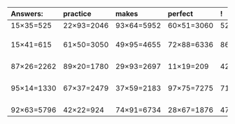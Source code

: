 | Answers: | practice | makes | perfect | ! |
| :--- | :--- | :--- | :--- | :--- |
| 15×35=525 | 22×93=2046 | 93×64=5952 | 60×51=3060 | 52×73=3796 | 
|   |   |   |   |   | 
|   |   |   |   |   | 
|   |   |   |   |   | 
| 15×41=615 | 61×50=3050 | 49×95=4655 | 72×88=6336 | 86×83=7138 | 
|   |   |   |   |   | 
|   |   |   |   |   | 
|   |   |   |   |   | 
|   |   |   |   |   | 
| 87×26=2262 | 89×20=1780 | 29×93=2697 | 11×19=209 | 42×25=1050 | 
|   |   |   |   |   | 
|   |   |   |   |   | 
|   |   |   |   |   | 
|   |   |   |   |   | 
| 95×14=1330 | 67×37=2479 | 37×59=2183 | 97×75=7275 | 71×97=6887 | 
|   |   |   |   |   | 
|   |   |   |   |   | 
|   |   |   |   |   | 
|   |   |   |   |   | 
| 92×63=5796 | 42×22=924 | 74×91=6734 | 28×67=1876 | 47×31=1457 | 
